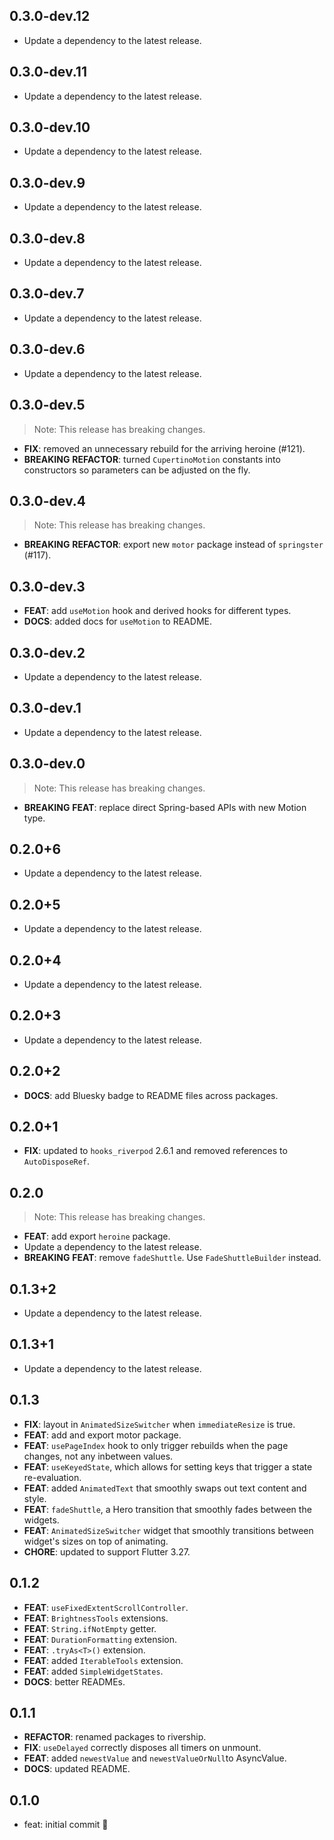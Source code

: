 ## 0.3.0-dev.12

 - Update a dependency to the latest release.

## 0.3.0-dev.11

 - Update a dependency to the latest release.

## 0.3.0-dev.10

 - Update a dependency to the latest release.

## 0.3.0-dev.9

 - Update a dependency to the latest release.

## 0.3.0-dev.8

 - Update a dependency to the latest release.

## 0.3.0-dev.7

 - Update a dependency to the latest release.

## 0.3.0-dev.6

 - Update a dependency to the latest release.

## 0.3.0-dev.5

> Note: This release has breaking changes.

 - **FIX**: removed an unnecessary rebuild for the arriving heroine (#121).
 - **BREAKING** **REFACTOR**: turned `CupertinoMotion` constants into constructors so parameters can be adjusted on the fly.

## 0.3.0-dev.4

> Note: This release has breaking changes.
 - **BREAKING** **REFACTOR**: export new `motor` package instead of `springster` (#117).

## 0.3.0-dev.3

 - **FEAT**: add `useMotion` hook and derived hooks for different types.
 - **DOCS**: added docs for `useMotion` to README.

## 0.3.0-dev.2

 - Update a dependency to the latest release.

## 0.3.0-dev.1

 - Update a dependency to the latest release.

## 0.3.0-dev.0

> Note: This release has breaking changes.

 - **BREAKING** **FEAT**: replace direct Spring-based APIs with new Motion type.

## 0.2.0+6

 - Update a dependency to the latest release.

## 0.2.0+5

 - Update a dependency to the latest release.

## 0.2.0+4

 - Update a dependency to the latest release.

## 0.2.0+3

 - Update a dependency to the latest release.

## 0.2.0+2

 - **DOCS**: add Bluesky badge to README files across packages.

## 0.2.0+1

 - **FIX**: updated to `hooks_riverpod` 2.6.1 and removed references to `AutoDisposeRef`.

## 0.2.0
> Note: This release has breaking changes.

 - **FEAT**: add export `heroine` package.
 - Update a dependency to the latest release.
 - **BREAKING** **FEAT**: remove `fadeShuttle`. Use `FadeShuttleBuilder` instead.

## 0.1.3+2

 - Update a dependency to the latest release.

## 0.1.3+1

 - Update a dependency to the latest release.

## 0.1.3

 - **FIX**: layout in `AnimatedSizeSwitcher` when `immediateResize` is true.
 - **FEAT**: add and export motor package.
 - **FEAT**: `usePageIndex` hook to only trigger rebuilds when the page changes, not any inbetween values.
 - **FEAT**: `useKeyedState`, which allows for setting keys that trigger a state re-evaluation.
 - **FEAT**: added `AnimatedText` that smoothly swaps out text content and style.
 - **FEAT**: `fadeShuttle`, a Hero transition that smoothly fades between the widgets.
 - **FEAT**: `AnimatedSizeSwitcher` widget that smoothly transitions between widget's sizes on top of animating.
 - **CHORE**: updated to support Flutter 3.27.

## 0.1.2

 - **FEAT**: `useFixedExtentScrollController`.
 - **FEAT**: `BrightnessTools` extensions.
 - **FEAT**: `String.ifNotEmpty` getter.
 - **FEAT**: `DurationFormatting` extension.
 - **FEAT**: `.tryAs<T>()` extension.
 - **FEAT**: added `IterableTools` extension.
 - **FEAT**: added `SimpleWidgetStates`.
 - **DOCS**: better READMEs.

## 0.1.1

 - **REFACTOR**: renamed packages to rivership.
 - **FIX**: `useDelayed` correctly disposes all timers on unmount.
 - **FEAT**: added `newestValue` and `newestValueOrNull`to AsyncValue.
 - **DOCS**: updated README.

## 0.1.0

- feat: initial commit 🎉
